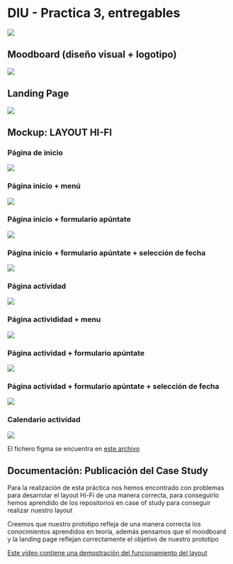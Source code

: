 # DIU - Practica 3, entregables
![](./img/logo.jpg)


## Moodboard (diseño visual + logotipo)   
![](./moodboard.png)

## Landing Page
![](./img/LandingPage1.png)
## Mockup: LAYOUT HI-FI
### Página de inicio
![](./img/Hifi-1.png)
### Página inicio + menú
![](./img/Hifi-2.png)
### Página inicio + formulario apúntate
![](./img/Hifi-3.png)
### Página inicio + formulario apúntate + selección de fecha
![](./img/Hifi-4.png)
### Página actividad
![](./img/Hifi-5.png)
### Página activididad + menu
![](./img/Hifi-6.png)
### Página actividad + formulario apúntate
![](./img/Hifi-7.png)
### Página actividad + formulario apúntate + selección de fecha
![](./img/Hifi-8.png)
### Calendario actividad
![](./img/Hifi-9.png)

El fichero figma se encuentra en [este archivo](./LayoutHi-Fi.fig)

## Documentación: Publicación del Case Study
Para la realización de esta práctica nos hemos encontrado con problemas para desarrolar 
el layout Hi-Fi de una manera correcta, para conseguirlo hemos aprendido de los repositorios en case of study para conseguir realizar nuestro layout

Creemos que nuestro prototipo refleja de una manera correcta los conocimientos aprendidos en teoría, además pensamos que el moodboard y la landing page reflejan correctamente el objetivo de nuestro prototipo

 [Este vídeo contiene una demostración del funcionamiento del layout](https://drive.google.com/file/d/1uJa4eQMQVB4dG2UW1rfyJoETPq1K5wpG/view?usp=sharing)
